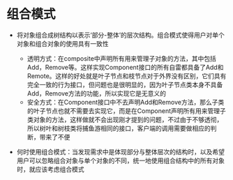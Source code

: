 # 组合模式
* 将对象组合成树结构以表示‘部分-整体’的层次结构。组合模式使得用户对单个对象和组合对象的使用具有一致性
  
  - 透明方式：在composite中声明所有用来管理子对象的方法，其中包括Add，Remove等。这样实现Component接口的所有自雷都具备了Add和Remote。这样的好处就是叶子节点和枝节点对于外界没有区别，它们具有完全一致的行为接口，但问题也是很明显的，因为叶子节点类本身不具备Add，Remove方法的功能，所以实现它是无意义的
  - 安全方式：在Component接口中不去声明Add和Remove方法，那么子类的叶子节点也就不需要去实现它，而是在Component声明所有用来管理子类对象的方法，这样做就不会出现刚才提到的问题，不过由于不够透彻，所以树叶和树枝类将捕鱼游相同的接口，客户端的调用需要做相应的判断，带来了不便
* 何时使用组合模式：当发现需求中是体现部分与整体层次的结构时，以及希望用户可以忽略组合对象与单个对象的不同，统一地使用组合结构中的所有对象时，就应该考虑组合模式